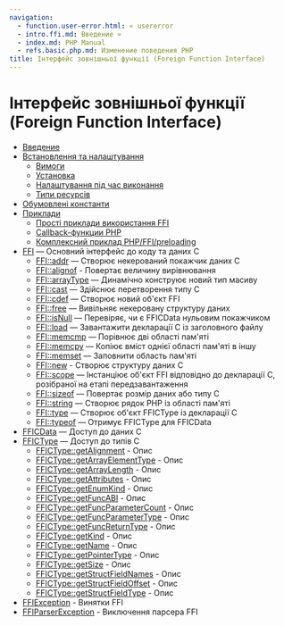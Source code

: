 ```yaml
---
navigation:
  - function.user-error.html: « usererror
  - intro.ffi.md: Введение »
  - index.md: PHP Manual
  - refs.basic.php.md: Изменение поведения PHP
title: Інтерфейс зовнішньої функції (Foreign Function Interface)
---
```

# Інтерфейс зовнішньої функції (Foreign Function Interface)

-   [Введение](intro.ffi.md)
-   [Встановлення та налаштування](ffi.setup.md)
    -   [Вимоги](ffi.requirements.md)
    -   [Установка](ffi.installation.md)
    -   [Налаштування під час виконання](ffi.configuration.md)
    -   [Типи ресурсів](ffi.resources.md)
-   [Обумовлені константи](ffi.constants.md)
-   [Приклади](ffi.examples.md)
    -   [Прості приклади використання FFI](ffi.examples-basic.html)
    -   [Callback-функции PHP](ffi.examples-callback.html)
    -   [Комплексний приклад PHP/FFI/preloading](ffi.examples-complete.html)
-   [FFI](class.ffi.md) — Основний інтерфейс до коду та даних C
    -   [FFI::addr](ffi.addr.md) — Створює некерований покажчик даних C
    -   [FFI::alignof](ffi.alignof.md) - Повертає величину вирівнювання
    -   [FFI::arrayType](ffi.arraytype.md) — Динамічно конструює новий тип масиву
    -   [FFI::cast](ffi.cast.md) — Здійснює перетворення типу C
    -   [FFI::cdef](ffi.cdef.md) — Створює новий об'єкт FFI
    -   [FFI::free](ffi.free.md) — Вивільняє некеровану структуру даних
    -   [FFI::isNull](ffi.isnull.md) — Перевіряє, чи є FFICData нульовим покажчиком
    -   [FFI::load](ffi.load.md) — Завантажити декларації C із заголовного файлу
    -   [FFI::memcmp](ffi.memcmp.md) — Порівнює дві області пам'яті
    -   [FFI::memcpy](ffi.memcpy.md) — Копіює вміст однієї області пам'яті в іншу
    -   [FFI::memset](ffi.memset.md) — Заповнити область пам'яті
    -   [FFI::new](ffi.new.md) - Створює структуру даних C
    -   [FFI::scope](ffi.scope.md) — Інстанціює об'єкт FFI відповідно до декларації С, розібраної на етапі передзавантаження
    -   [FFI::sizeof](ffi.sizeof.md) — Повертає розмір даних або типу C
    -   [FFI::string](ffi.string.md) — Створює рядок PHP із області пам'яті
    -   [FFI::type](ffi.type.md) — Створює об'єкт FFICType із декларації С
    -   [FFI::typeof](ffi.typeof.md) — Отримує FFICType для FFICData
-   [FFICData](class.ffi-cdata.html) — Доступ до даних C
-   [FFICType](class.ffi-ctype.html) — Доступ до типів C
    -   [FFICType::getAlignment](ffi-ctype.getalignment.html) - Опис
    -   [FFICType::getArrayElementType](ffi-ctype.getarrayelementtype.html) - Опис
    -   [FFICType::getArrayLength](ffi-ctype.getarraylength.html) - Опис
    -   [FFICType::getAttributes](ffi-ctype.getattributes.html) - Опис
    -   [FFICType::getEnumKind](ffi-ctype.getenumkind.html) - Опис
    -   [FFICType::getFuncABI](ffi-ctype.getfuncabi.html) - Опис
    -   [FFICType::getFuncParameterCount](ffi-ctype.getfuncparametercount.html) - Опис
    -   [FFICType::getFuncParameterType](ffi-ctype.getfuncparametertype.html) - Опис
    -   [FFICType::getFuncReturnType](ffi-ctype.getfuncreturntype.html) - Опис
    -   [FFICType::getKind](ffi-ctype.getkind.html) - Опис
    -   [FFICType::getName](ffi-ctype.getname.html) - Опис
    -   [FFICType::getPointerType](ffi-ctype.getpointertype.html) - Опис
    -   [FFICType::getSize](ffi-ctype.getsize.html) - Опис
    -   [FFICType::getStructFieldNames](ffi-ctype.getstructfieldnames.html) - Опис
    -   [FFICType::getStructFieldOffset](ffi-ctype.getstructfieldoffset.html) - Опис
    -   [FFICType::getStructFieldType](ffi-ctype.getstructfieldtype.html) - Опис
-   [FFIException](class.ffi-exception.html) - Винятки FFI
-   [FFIParserException](class.ffi-parserexception.html) - Виключення парсера FFI
